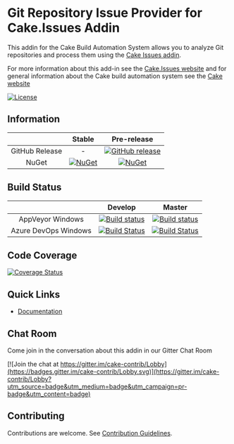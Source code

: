 # Git Repository Issue Provider for Cake.Issues Addin

This addin for the Cake Build Automation System allows you to analyze Git repositories and process them
using the [Cake Issues addin](https://github.com/cake-contrib/Cake.Issues).

For more information about this add-in see the [Cake.Issues website](https://cake-contrib.github.io/Cake.Issues.Website)
and for general information about the Cake build automation system see the [Cake website](http://cakebuild.net)

[![License](http://img.shields.io/:license-mit-blue.svg)](https://github.com/cake-contrib/Cake.Issues.GitRepository/blob/feature/build/LICENSE)

## Information

| | Stable | Pre-release |
|:--:|:--:|:--:|
|GitHub Release|-|[![GitHub release](https://img.shields.io/github/release/cake-contrib/Cake.Issues.GitRepository.svg)](https://github.com/cake-contrib/Cake.Issues.GitRepository/releases/latest)|
|NuGet|[![NuGet](https://img.shields.io/nuget/v/Cake.Issues.GitRepository.svg)](https://www.nuget.org/packages/Cake.Issues.GitRepository)|[![NuGet](https://img.shields.io/nuget/vpre/Cake.Issues.GitRepository.svg)](https://www.nuget.org/packages/Cake.Issues.GitRepository)|

## Build Status

| | Develop | Master |
|:--:|:--:|:--:|
|AppVeyor Windows|[![Build status](https://ci.appveyor.com/api/projects/status/221d0dg6roeysqy4/branch/develop?svg=true)](https://ci.appveyor.com/project/cakecontrib/cake-issues-gitrepository/branch/develop)|[![Build status](https://ci.appveyor.com/api/projects/status/221d0dg6roeysqy4/branch/master?svg=true)](https://ci.appveyor.com/project/cakecontrib/cake-issues-gitrepository/branch/master)|
|Azure DevOps Windows|[![Build Status](https://dev.azure.com/cake-contrib/Cake.Issues.GitRepository/_apis/build/status/cake-contrib.Cake.Issues.GitRepository?branchName=develop&jobName=Windows)](https://dev.azure.com/cake-contrib/Cake.Issues.GitRepository/_build/latest?definitionId=13&branchName=develop)|[![Build Status](https://dev.azure.com/cake-contrib/Cake.Issues.GitRepository/_apis/build/status/cake-contrib.Cake.Issues.GitRepository?branchName=master&jobName=Windows)](https://dev.azure.com/cake-contrib/Cake.Issues.GitRepository/_build/latest?definitionId=13&branchName=master)|

## Code Coverage

[![Coverage Status](https://coveralls.io/repos/github/cake-contrib/Cake.Issues.GitRepository/badge.svg?branch=develop)](https://coveralls.io/github/cake-contrib/Cake.Issues.GitRepository?branch=develop)

## Quick Links

- [Documentation](https://cake-contrib.github.io/Cake.Issues.Website)

## Chat Room

Come join in the conversation about this addin in our Gitter Chat Room

[![Join the chat at https://gitter.im/cake-contrib/Lobby](https://badges.gitter.im/cake-contrib/Lobby.svg)](https://gitter.im/cake-contrib/Lobby?utm_source=badge&utm_medium=badge&utm_campaign=pr-badge&utm_content=badge)

## Contributing

Contributions are welcome. See [Contribution Guidelines](CONTRIBUTING.md).